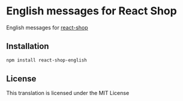 # English messages for React Shop

English messages for [react-shop](https://github.com/react-shop-dev/react-shop)

## Installation

```sh
npm install react-shop-english
```

## License

This translation is licensed under the MIT License
